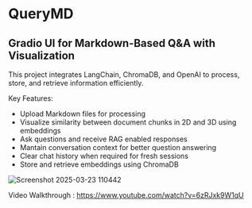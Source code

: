 # QueryMD
## Gradio UI for Markdown-Based Q&A with Visualization

This project integrates LangChain, ChromaDB, and OpenAI to process, store, and retrieve information efficiently.

Key Features:
- Upload Markdown files for processing
- Visualize similarity between document chunks in 2D and 3D using embeddings
- Ask questions and receive RAG enabled responses
- Mantain conversation context for better question answering
- Clear chat history when required for fresh sessions
- Store and retrieve embeddings using ChromaDB

 ![Screenshot 2025-03-23 110442](https://github.com/user-attachments/assets/0f055480-0f03-458d-98eb-300ece6cc46d)

Video Walkthrough : https://www.youtube.com/watch?v=6zRJxk9W1qU
